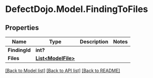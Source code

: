 # DefectDojo.Model.FindingToFiles
## Properties

Name | Type | Description | Notes
------------ | ------------- | ------------- | -------------
**FindingId** | **int?** |  | 
**Files** | [**List&lt;ModelFile&gt;**](ModelFile.md) |  | 

[[Back to Model list]](../README.md#documentation-for-models) [[Back to API list]](../README.md#documentation-for-api-endpoints) [[Back to README]](../README.md)

